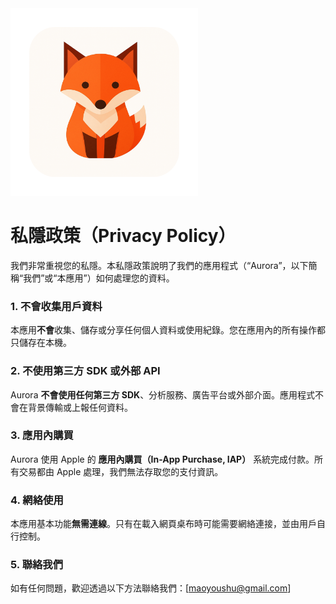 <img src="../img/icon.png" alt="Icon" width="300">

# 私隱政策（Privacy Policy）
我們非常重視您的私隱。本私隱政策說明了我們的應用程式（“Aurora”，以下簡稱“我們”或“本應用”）如何處理您的資料。

### 1. 不會收集用戶資料
本應用**不會**收集、儲存或分享任何個人資料或使用紀錄。您在應用內的所有操作都只儲存在本機。

### 2. 不使用第三方 SDK 或外部 API
Aurora **不會使用任何第三方 SDK**、分析服務、廣告平台或外部介面。應用程式不會在背景傳輸或上報任何資料。

### 3. 應用內購買
Aurora 使用 Apple 的 **應用內購買（In-App Purchase, IAP）** 系統完成付款。所有交易都由 Apple 處理，我們無法存取您的支付資訊。

### 4. 網絡使用
本應用基本功能**無需連線**。只有在載入網頁桌布時可能需要網絡連接，並由用戶自行控制。

### 5. 聯絡我們
如有任何問題，歡迎透過以下方法聯絡我們：\[maoyoushu@gmail.com]

